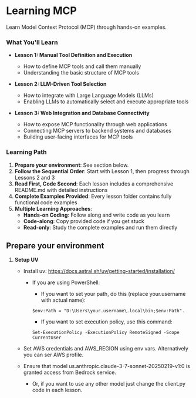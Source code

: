 # Learning MCP
Learn Model Context Protocol (MCP) through hands-on examples.


### What You'll Learn
- **Lesson 1: Manual Tool Definition and Execution**
  - How to define MCP tools and call them manually
  - Understanding the basic structure of MCP tools

- **Lesson 2: LLM-Driven Tool Selection**
  - How to integrate with Large Language Models (LLMs)
  - Enabling LLMs to automatically select and execute appropriate tools

- **Lesson 3: Web Integration and Database Connectivity**
  - How to expose MCP functionality through web applications
  - Connecting MCP servers to backend systems and databases
  - Building user-facing interfaces for MCP tools

### Learning Path
1. **Prepare your environment**: See section below.
2. **Follow the Sequential Order**: Start with Lesson 1, then progress through Lessons 2 and 3
3. **Read First, Code Second**: Each lesson includes a comprehensive README.md with detailed instructions
4. **Complete Examples Provided**: Every lesson folder contains fully functional code examples
5. **Multiple Learning Approaches**:
   - **Hands-on Coding**: Follow along and write code as you learn
   - **Code-along**: Copy provided code if you get stuck
   - **Read-only**: Study the complete examples and run them directly


## Prepare your environment

1. **Setup UV**
   - Install uv: https://docs.astral.sh/uv/getting-started/installation/
      - If you are using PowerShell:
         - If you want to set your path, do this (replace your.username with actual name):
         ```pwsh
         $env:Path = "D:\Users\your.username\.local\bin;$env:Path".
         ```

         - If you want to set execution policy, use this command:
         
         ```pwsh
         Set-ExecutionPolicy -ExecutionPolicy RemoteSigned -Scope CurrentUser
         ```

   - Set AWS credentials and AWS_REGION using env vars. Alternatively you can ser AWS profile.
   - Ensure that model us.anthropic.claude-3-7-sonnet-20250219-v1:0 is granted access from Bedrock service.
      - Or, if you want to use any other model just change the client.py code in each lesson.

